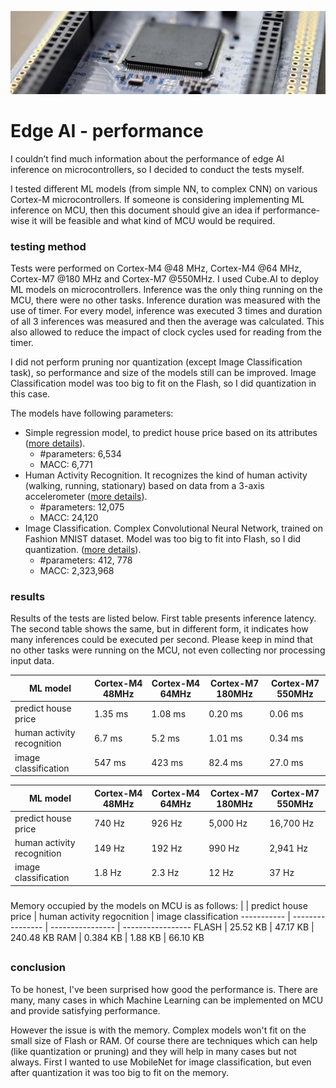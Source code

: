 <p align="center">
  <img src="/img/mcu_header.jpg" />
</p>

# Edge AI - performance
I couldn’t find much information about the performance of edge AI inference on microcontrollers, so I decided to conduct the tests myself.

I tested different ML models (from simple NN, to complex CNN) on various Cortex-M microcontrollers. If someone is considering implementing ML inference on MCU, then this document should give an idea if performance-wise it will be feasible and what kind of MCU would be required.

### testing method
Tests were performed on Cortex-M4 @48 MHz, Cortex-M4 @64 MHz, Cortex-M7 @180 MHz and Cortex-M7 @550MHz. I used Cube.AI to deploy ML models on microcontrollers. Inference was the only thing running on the MCU, there were no other tasks. Inference duration was measured with the use of timer. For every model, inference was executed 3 times and duration of all 3 inferences was measured and then the average was calculated. This also allowed to reduce the impact of clock cycles used for reading from the timer. 

I did not perform pruning nor quantization (except Image Classification task), so performance and size of the models still can be improved. Image Classification model was too big to fit on the Flash, so I did quantization in this case.

The models have following parameters:
- Simple regression model, to predict house price based on its attributes ([more details](https://github.com/Piorkos/tinyML-performance/tree/main/house-price-prediction)).
  - #parameters: 6,534
  - MACC: 6,771
- Human Activity Recognition. It recognizes the kind of human activity (walking, running, stationary) based on data from a 3-axis accelerometer ([more details](https://github.com/Piorkos/tinyML-performance/tree/main/human-activity-recognition)).
  - #parameters: 12,075
  - MACC: 24,120
- Image Classification. Complex Convolutional Neural Network, trained on Fashion MNIST dataset. Model was too big to fit into Flash, so I did quantization. ([more details](https://github.com/Piorkos/tinyML-performance/tree/main/image-classification)).
  - #parameters: 412, 778
  - MACC: 2,323,968

### results
Results of the tests are listed below. First table presents inference latency. The second table shows the same, but in different form, it indicates how many inferences could be executed per second. Please keep in mind that no other tasks were running on the MCU, not even collecting nor processing input data.

|  ML model | Cortex-M4 48MHz | Cortex-M4 64MHz | Cortex-M7 180MHz | Cortex-M7 550MHz
----------- | ---------------- | ---------------- | ----------------- | -----------------
predict house price | 1.35 ms | 1.08 ms | 0.20 ms | 0.06 ms |
human activity recognition | 6.7 ms | 5.2 ms  | 1.01 ms | 0.34 ms |
image classification | 547 ms | 423 ms  | 82.4 ms | 27.0 ms |


| ML model  | Cortex-M4 48MHz | Cortex-M4 64MHz | Cortex-M7 180MHz | Cortex-M7 550MHz
----------- | ---------------- | ---------------- | ----------------- | -----------------
predict house price | 740 Hz | 926 Hz | 5,000 Hz | 16,700 Hz |
human activity recognition | 149 Hz | 192 Hz | 990 Hz | 2,941 Hz |
image classification | 1.8 Hz | 2.3 Hz | 12 Hz | 37 Hz |

###
Memory occupied by the models on MCU is as follows:
|           | predict house price | human activity regocnition  | image classification
----------- | ---------------- | ---------------- | -----------------
FLASH | 25.52 KB | 47.17 KB | 240.48 KB
RAM | 0.384 KB  | 1.88 KB | 66.10 KB

##
### conclusion
To be honest, I've been surprised how good the performance is. There are many, many cases in which Machine Learning can be implemented on MCU and provide satisfying performance.

However the issue is with the memory. Complex models won't fit on the small size of Flash or RAM. Of course there are techniques which can help (like quantization or pruning) and they will help in many cases but not always. First I wanted to use MobileNet for image classification, but even after quantization it was too big to fit on the memory.

